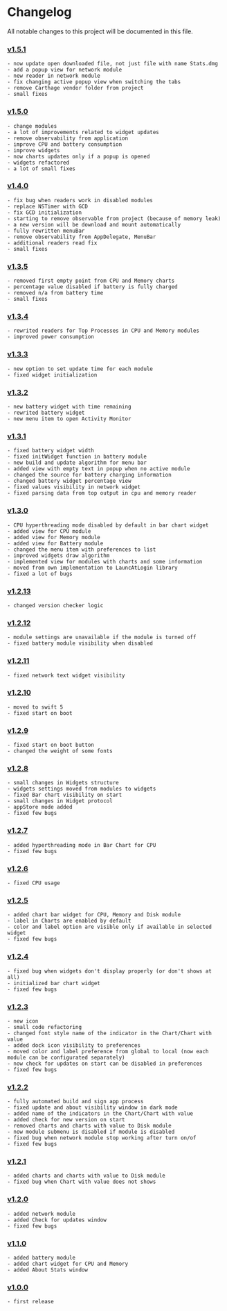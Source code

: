 # Changelog
All notable changes to this project will be documented in this file.

### [v1.5.1]
    - now update open downloaded file, not just file with name Stats.dmg
    - add a popup view for network module
    - new reader in network module
    - fix changing active popup view when switching the tabs
    - remove Carthage vendor folder from project
    - small fixes

### [v1.5.0]
    - change modules
    - a lot of improvements related to widget updates
    - remove observability from application
    - improve CPU and battery consumption
    - improve widgets
    - now charts updates only if a popup is opened
    - widgets refactored
    - a lot of small fixes

### [v1.4.0]
    - fix bug when readers work in disabled modules
    - replace NSTimer with GCD
    - fix GCD initialization
    - starting to remove observable from project (because of memory leak)
    - a new version will be download and mount automatically
    - fully rewritten menuBar
    - remove observability from AppDelegate, MenuBar
    - additional readers read fix
    - small fixes

### [v1.3.5]
    - removed first empty point from CPU and Memory charts
    - percentage value disabled if battery is fully charged
    - removed n/a from battery time
    - small fixes

### [v1.3.4]
    - rewrited readers for Top Processes in CPU and Memory modules
    - improved power consumption

### [v1.3.3]
    - new option to set update time for each module
    - fixed widget initialization

### [v1.3.2]
    - new battery widget with time remaining
    - rewrited battery widget
    - new menu item to open Activity Monitor

### [v1.3.1]
    - fixed battery widget width
    - fixed initWidget function in battery module
    - new build and update algorithm for menu bar
    - added view with empty text in popup when no active module
    - changed the source for battery charging information
    - changed battery widget percentage view
    - fixed values visibility in network widget
    - fixed parsing data from top output in cpu and memory reader

### [v1.3.0]
    - CPU hyperthreading mode disabled by default in bar chart widget
    - added view for CPU module
    - added view for Memory module
    - added view for Battery module
    - changed the menu item with preferences to list
    - improved widgets draw algorithm
    - implemented view for modules with charts and some information
    - moved from own implementation to LauncAtLogin library
    - fixed a lot of bugs

### [v1.2.13]
    - changed version checker logic

### [v1.2.12]
    - module settings are unavailable if the module is turned off
    - fixed battery module visibility when disabled

### [v1.2.11]
    - fixed network text widget visibility

### [v1.2.10]
    - moved to swift 5
    - fixed start on boot

### [v1.2.9]
    - fixed start on boot button
    - changed the weight of some fonts

### [v1.2.8]
    - small changes in Widgets structure
    - widgets settings moved from modules to widgets
    - fixed Bar chart visibility on start
    - small changes in Widget protocol
    - appStore mode added
    - fixed few bugs

### [v1.2.7]
    - added hyperthreading mode in Bar Chart for CPU
    - fixed few bugs

### [v1.2.6]
    - fixed CPU usage

### [v1.2.5]
    - added chart bar widget for CPU, Memory and Disk module
    - label in Charts are enabled by default
    - color and label option are visible only if available in selected widget
    - fixed few bugs

### [v1.2.4]
    - fixed bug when widgets don't display properly (or don't shows at all)
    - initialized bar chart widget
    - fixed few bugs

### [v1.2.3]
    - new icon
    - small code refactoring
    - changed font style name of the indicator in the Chart/Chart with value
    - added dock icon visibility to preferences
    - moved color and label preference from global to local (now each module can be configurated separately)
    - now check for updates on start can be disabled in preferences
    - fixed few bugs

### [v1.2.2]
    - fully automated build and sign app process
    - fixed update and about visibility window in dark mode
    - added name of the indicators in the Chart/Chart with value
    - added check for new version on start
    - removed charts and charts with value to Disk module
    - now module submenu is disabled if module is disabled
    - fixed bug when network module stop working after turn on/of
    - fixed few bugs
    
### [v1.2.1]
    - added charts and charts with value to Disk module
    - fixed bug when Chart with value does not shows

### [v1.2.0]
    - added network module
    - added Check for updates window
    - fixed few bugs

### [v1.1.0]
    - added battery module
    - added chart widget for CPU and Memory
    - added About Stats window

### [v1.0.0]
    - first release

[v1.5.1]: https://github.com/exelban/stats/releases/tag/v1.5.1
[v1.5.0]: https://github.com/exelban/stats/releases/tag/v1.5.0
[v1.4.0]: https://github.com/exelban/stats/releases/tag/v1.4.0
[v1.3.5]: https://github.com/exelban/stats/releases/tag/v1.3.5
[v1.3.4]: https://github.com/exelban/stats/releases/tag/v1.3.4
[v1.3.3]: https://github.com/exelban/stats/releases/tag/v1.3.3
[v1.3.2]: https://github.com/exelban/stats/releases/tag/v1.3.2
[v1.3.1]: https://github.com/exelban/stats/releases/tag/v1.3.1
[v1.3.0]: https://github.com/exelban/stats/releases/tag/v1.3.0
[v1.2.13]: https://github.com/exelban/stats/releases/tag/v1.2.13
[v1.2.12]: https://github.com/exelban/stats/releases/tag/v1.2.12
[v1.2.11]: https://github.com/exelban/stats/releases/tag/v1.2.11
[v1.2.10]: https://github.com/exelban/stats/releases/tag/v1.2.10
[v1.2.9]: https://github.com/exelban/stats/releases/tag/v1.2.9
[v1.2.8]: https://github.com/exelban/stats/releases/tag/v1.2.8
[v1.2.7]: https://github.com/exelban/stats/releases/tag/v1.2.7
[v1.2.6]: https://github.com/exelban/stats/releases/tag/v1.2.6
[v1.2.5]: https://github.com/exelban/stats/releases/tag/v1.2.5
[v1.2.4]: https://github.com/exelban/stats/releases/tag/v1.2.4
[v1.2.3]: https://github.com/exelban/stats/releases/tag/v1.2.3
[v1.2.2]: https://github.com/exelban/stats/releases/tag/v1.2.2
[v1.2.1]: https://github.com/exelban/stats/releases/tag/v1.2.1
[v1.2.0]: https://github.com/exelban/stats/releases/tag/v1.2.0
[v1.1.0]: https://github.com/exelban/stats/releases/tag/v1.1.0
[v1.0.0]: https://github.com/exelban/stats/releases/tag/v1.0.0

